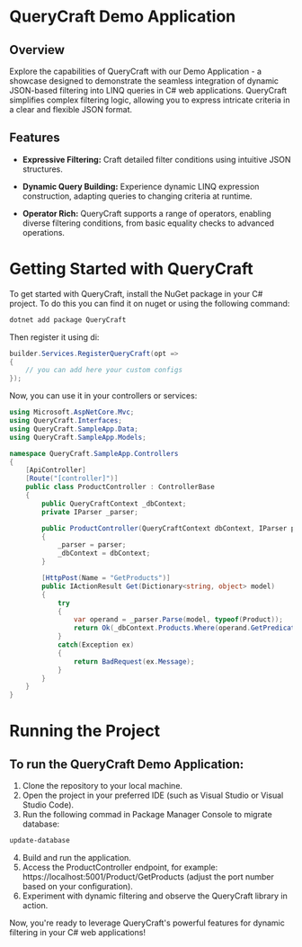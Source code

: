 # QueryCraft Demo Application

## Overview

Explore the capabilities of QueryCraft with our Demo Application - a showcase designed to demonstrate the seamless integration of dynamic JSON-based filtering into LINQ queries in C# web applications. QueryCraft simplifies complex filtering logic, allowing you to express intricate criteria in a clear and flexible JSON format.

## Features

- **Expressive Filtering:** Craft detailed filter conditions using intuitive JSON structures.
  
- **Dynamic Query Building:** Experience dynamic LINQ expression construction, adapting queries to changing criteria at runtime.

- **Operator Rich:** QueryCraft supports a range of operators, enabling diverse filtering conditions, from basic equality checks to advanced operations.

# Getting Started with QueryCraft

To get started with QueryCraft, install the NuGet package in your C# project. To do this you can find it on nuget or using the following command:

```bash
dotnet add package QueryCraft
```
Then register it using di:
```csharp
builder.Services.RegisterQueryCraft(opt =>
{
    // you can add here your custom configs
});
```
Now, you can use it in your controllers or services:
```csharp
using Microsoft.AspNetCore.Mvc;
using QueryCraft.Interfaces;
using QueryCraft.SampleApp.Data;
using QueryCraft.SampleApp.Models;

namespace QueryCraft.SampleApp.Controllers
{
    [ApiController]
    [Route("[controller]")]
    public class ProductController : ControllerBase
    {
        public QueryCraftContext _dbContext;
        private IParser _parser;

        public ProductController(QueryCraftContext dbContext, IParser parser)
        {
            _parser = parser;
            _dbContext = dbContext;
        }

        [HttpPost(Name = "GetProducts")]
        public IActionResult Get(Dictionary<string, object> model)
        {
            try
            {
                var operand = _parser.Parse(model, typeof(Product));
                return Ok(_dbContext.Products.Where(operand.GetPredicate<Product>()));
            }
            catch(Exception ex)
            {
                return BadRequest(ex.Message);
            }
        }
    }
}

```
# Running the Project
## To run the QueryCraft Demo Application:
1) Clone the repository to your local machine.
2) Open the project in your preferred IDE (such as Visual Studio or Visual Studio Code).
3) Run the following commad in Package Manager Console to migrate database:
```bash
update-database
```
4) Build and run the application.
5) Access the ProductController endpoint, for example: https://localhost:5001/Product/GetProducts (adjust the port number based on your configuration).
6) Experiment with dynamic filtering and observe the QueryCraft library in action.


Now, you're ready to leverage QueryCraft's powerful features for dynamic filtering in your C# web applications!
